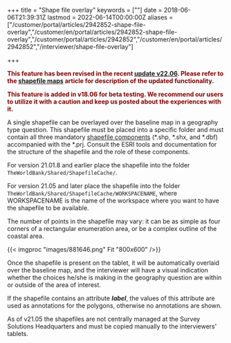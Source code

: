 ﻿+++
title = "Shape file overlay"
keywords = [""]
date = 2018-06-06T21:39:31Z
lastmod = 2022-06-14T00:00:00Z
aliases = ["/customer/portal/articles/2942852-shape-file-overlay","/customer/en/portal/articles/2942852-shape-file-overlay","/customer/portal/articles/2942852","/customer/en/portal/articles/2942852","/interviewer/shape-file-overlay"]

+++

**<span style="color:#800000;">This feature has been revised in the recent [update v22.06](/release-notes/version-22-06/). Please refer to the [shapefile maps](/headquarters/svymanage/shapefile-maps/) article for description of the updated functionality.</span>**  

**<span style="color:#800000;">This feature is added in v18.06 for beta
testing. We recommend our users to utilize it with a caution and keep us
posted about the experiences with it.</span>**  

A single shapefile can be overlayed over the baseline map in a geography
type question. This shapefile must be placed into a specific folder
 and must contain all three
mandatory [shapefile
components](https://en.wikipedia.org/wiki/Shapefile) (\*.shp, \*.shx,
and \*.dbf) accompanied with the \*.prj. Consult the ESRI tools and
documentation for the structure of the shapefile and the role of these
components.  

For version 21.01.8 and earlier place the shapefile into the folder
`TheWorldBank/Shared/ShapefileCache/`.

For version 21.05 and later place the shapefile into the folder
`TheWorldBank/Shared/ShapefileCache/WORKSPACENAME`, where WORKSPACENAME is
the name of the workspace where you want to have the shapefile to be available.

The number of points in the shapefile may vary: it can be as simple as
four corners of a rectangular enumeration area, or be a complex outline
of the coastal area.   

{{< imgproc "images/881646.png" Fit "800x600" />}}  

Once the shapefile is present on the tablet, it will be automatically
overlaid over the baseline map, and the interviewer will have a visual
indication whether the choices he/she is making in the geography
question are within or outside of the area of interest.  

If the shapefile contains an attribute ***label***, the values of this
attribute are used as annotations for the polygons, otherwise no
annotations are shown.

As of v21.05 the shapefiles are not centrally managed at the Survey
Solutions Headquarters and must be copied manually to the interviewers'
tablets.
